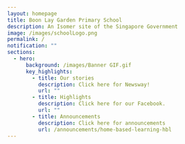 ```yaml
---
layout: homepage
title: Boon Lay Garden Primary School
description: An Isomer site of the Singapore Government
image: /images/schoolLogo.png
permalink: /
notification: ""
sections:
  - hero:
      background: /images/Banner GIF.gif
      key_highlights:
        - title: Our stories
          description: Click here for Newsway!
          url: ""
        - title: Highlights
          description: Click here for our Facebook.
          url: ""
        - title: Announcements
          description: Click here for announcements
          url: /announcements/home-based-learning-hbl
---
```

